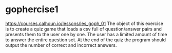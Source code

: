 # gophercise1
https://courses.calhoun.io/lessons/les_goph_01
The object of this exercise is to create a quiz game that loads a csv full of question/answer pairs and presents them to the user one by one. The user has a limited amount of time to answer the entire question set. At the end of the quiz the program should output the number of correct and incorrect answers. 

